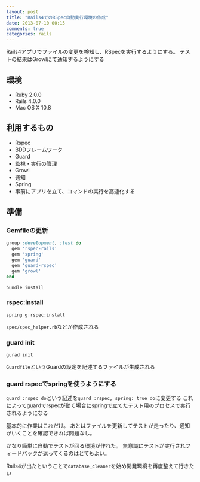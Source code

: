 ```yaml
---
layout: post
title: "Rails4でのRSpec自動実行環境の作成"
date: 2013-07-10 00:15
comments: true
categories: rails
---
```


Rails4アプリでファイルの変更を検知し、RSpecを実行するようにする。
テストの結果はGrowlにて通知するようにする

## 環境
- Ruby 2.0.0
- Rails 4.0.0
- Mac OS X 10.8


## 利用するもの
- Rspec
 - BDDフレームワーク
- Guard
 - 監視・実行の管理
- Growl
 - 通知
- Spring
 - 事前にアプリを立て、コマンドの実行を高速化する

## 準備
### Gemfileの更新

```ruby
group :development, :test do
  gem 'rspec-rails'
  gem 'spring'
  gem 'guard'
  gem 'guard-rspec'
  gem 'growl'
end
```

`bundle install`

### rspec:install
```
spring g rspec:install
```

`spec/spec_helper.rb`などが作成される

### guard init
```
gurad init
```

`Guardfile`というGuardの設定を記述するファイルが生成される

### guard rspecでspringを使うようにする

`guard :rspec do`という記述を`guard :rspec, spring: true do`に変更する
これによってguardでrspecが動く場合にspringで立てたテスト用のプロセスで実行されるようになる

基本的に作業はこれだけ。
あとはファイルを更新してテストが走ったり、通知がいくことを確認できれば問題なし。


かなり簡単に自動でテストが回る環境が作れた。
無意識にテストが実行されフィードバックが返ってくるのはとてもよい。

Rails4が出たということで`database_cleaner`を始め開発環境を再度整えて行きたい
